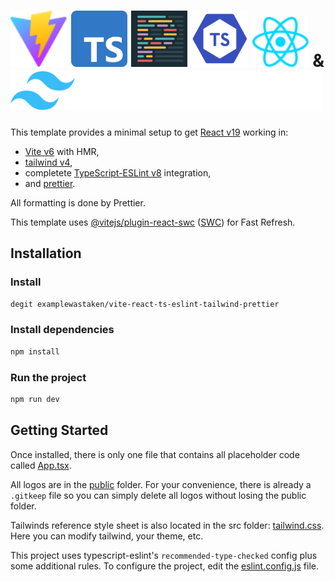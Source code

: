 # <img src="./public/vite.svg" width=90 /> <img src="./public/typescript.png" width=90 /> <img src="./public/prettier.png" width=90 /> <img src="./public/typescript-eslint.svg" width=90 /> <img src="./public/react.svg" width=90 /> & <img src="./public/tailwindcss.svg" width=500 />

This template provides a minimal setup to get [React v19](https://react.dev/) working in:
- [Vite v6](https://vite.dev/) with HMR,
- [tailwind v4](https://tailwindcss.com/),
- completete [TypeScript-ESLint v8](https://typescript-eslint.io/) integration,
- and [prettier](https://prettier.io/).

All formatting is done by Prettier.

This template uses [@vitejs/plugin-react-swc](https://github.com/vitejs/vite-plugin-react-swc) ([SWC](https://swc.rs/)) for Fast Refresh.

## Installation
### Install
```sh
degit examplewastaken/vite-react-ts-eslint-tailwind-prettier
```

### Install dependencies
```sh
npm install
```

### Run the project
```sh
npm run dev
```

## Getting Started
Once installed, there is only one file that contains all placeholder code called [App.tsx](./src/App.tsx).

All logos are in the [public](./public/) folder. For your convenience, there is already a `.gitkeep` file so you can simply delete all logos without losing the public folder.

Tailwinds reference style sheet is also located in the src folder: [tailwind.css](./src/tailwind.css). Here you can modify tailwind, your theme, etc.

This project uses typescript-eslint's `recommended-type-checked` config plus some additional rules. To configure the project, edit the [eslint.config.js](./eslint.config.js) file.

